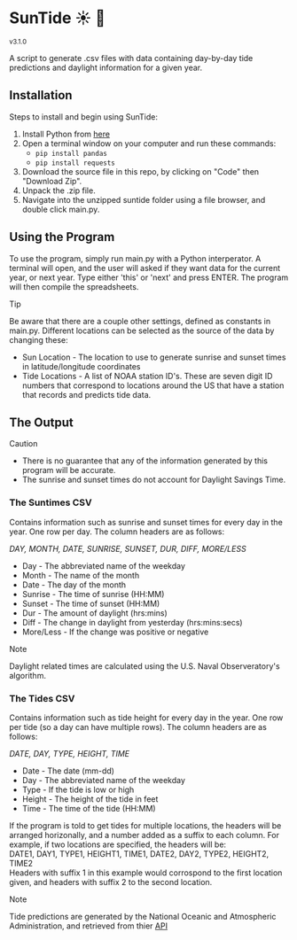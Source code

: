 # SunTide  :sunny: :ocean:  
<sup> v3.1.0 </sup>  
  
A script to generate .csv files with data containing day-by-day tide predictions and daylight information for a given year.  
  
## Installation
Steps to install and begin using SunTide:
1. Install Python from [here](https://www.python.org/downloads/)
2. Open a terminal window on your computer and run these commands:
   - `pip install pandas`
   - `pip install requests`
3. Download the source file in this repo, by clicking on "Code" then "Download Zip".
4. Unpack the .zip file.
5. Navigate into the unzipped suntide folder using a file browser, and double click main.py.
   
## Using the Program
To use the program, simply run main.py with a Python interperator. A terminal will open, and the user will asked if they want data for the current year, or next year. Type either 'this' or 'next' and press ENTER. The program will then compile the spreadsheets.  
> [!TIP]
> Be aware that there are a couple other settings, defined as constants in main.py. Different locations can be selected as the source of the data by changing these:
> - Sun Location - The location to use to generate sunrise and sunset times in latitude/longitude coordinates
> - Tide Locations - A list of NOAA station ID's. These are seven digit ID numbers that correspond to locations around the US that have a station that records and predicts tide data.  

  
## The Output  
> [!CAUTION]
> - There is no guarantee that any of the information generated by this program will be accurate.
> - The sunrise and sunset times do not account for Daylight Savings Time.
   
### The Suntimes CSV
Contains information such as sunrise and sunset times for every day in the year.
One row per day. The column headers are as follows:  
  
*DAY, MONTH, DATE, SUNRISE, SUNSET, DUR, DIFF, MORE/LESS*  
- Day - The abbreviated name of the weekday  
- Month - The name of the month  
- Date - The day of the month  
- Sunrise - The time of sunrise (HH:MM)  
- Sunset - The time of sunset (HH:MM)  
- Dur - The amount of daylight (hrs:mins)  
- Diff - The change in daylight from yesterday (hrs:mins:secs)
- More/Less - If the change was positive or negative  
> [!NOTE]
> Daylight related times are calculated using the U.S. Naval Observeratory's algorithm.
  
### The Tides CSV
Contains information such as tide height for every day in the year.
One row per tide (so a day can have multiple rows). The column headers are as follows:  
  
*DATE, DAY, TYPE, HEIGHT, TIME*  
- Date - The date (mm-dd)  
- Day - The abbreviated name of the weekday  
- Type - If the tide is low or high  
- Height - The height of the tide in feet  
- Time - The time of the tide (HH:MM)  

If the program is told to get tides for multiple locations, the headers will be arranged horizonally, and a number added as a suffix to each column. For example, if two locations are specified, the headers will be:  
DATE1, DAY1, TYPE1, HEIGHT1, TIME1, DATE2, DAY2, TYPE2, HEIGHT2, TIME2  
Headers with suffix 1 in this example would corrospond to the first location given, and headers with suffix 2 to the second location.  
> [!NOTE]
> Tide predictions are generated by the National Oceanic and Atmospheric Administration, and retrieved from thier [API](https://api.tidesandcurrents.noaa.gov/api/prod/)
